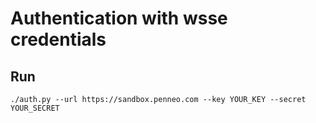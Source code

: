 # Authentication with wsse credentials

## Run

```
./auth.py --url https://sandbox.penneo.com --key YOUR_KEY --secret YOUR_SECRET
```
